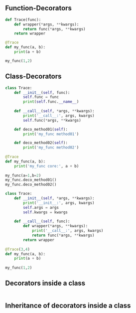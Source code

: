 ## Function-Decorators
```python
def Trace(func):
    def wrapper(*args, **kwargs):
        return func(*args, **kwargs)
    return wrapper

@Trace
def my_func(a, b):
    print(a + b)

my_func(1,2)    
```

## Class-Decorators
```python
class Trace:
    def __init__(self, func):
        self.func = func
        print(self.func.__name__)
    
    def __call__(self, *args, **kwargs):
        print('__call__:', args, kwargs)
        self.func(*args, **kwargs)

    def deco_method01(self):
        print('my_func method01')

    def deco_method02(self):
        print('my_func method02')
        
@Trace
def my_func(a, b):
    print('my_func core:', a + b)
        
my_func(a=1,b=2)
my_func.deco_method01()
my_func.deco_method02()
```

```python
class Trace:
    def __init__(self, *args, **kwargs):
        print('__init__:', args, kwargs)
        self.args = args
        self.kwargs = kwargs
    
    def __call__(self, func):
        def wrapper(*args, **kwargs):
            print('__call__:', args, kwargs)
            return func(*args, **kwargs)
        return wrapper
        
@Trace(3,4)
def my_func(a, b):
    print(a + b)
        
my_func(1,2)
```

## Decorators inside a class
```python

```


## Inheritance of decorators inside a class
```python
```




